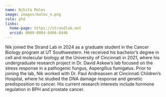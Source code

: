 ```yaml
---
name: Nikita Malev
image: images/malev_n.png
role: phd
links:
  home-page: https://strandlab.net
  orcid: 0009-0004-6496-0446
---
```

Nik joined the Strand Lab in 2024 as a graduate student in the Cancer Biology program at UT Southwestern. He received his bachelor’s degree in cell and molecular biology at the University of Cincinnati in 2021, where his undergraduate research project in Dr. David Askew’s lab focused on the stress response in a pathogenic fungus, Aspergillus fumigatus. Prior to joining the lab, Nik worked with Dr. Paul Andreassen at Cincinnati Children’s Hospital, where he studied the DNA damage response and genetic predisposition to cancer. His current research interests include hormone regulation in BPH and prostate cancer.